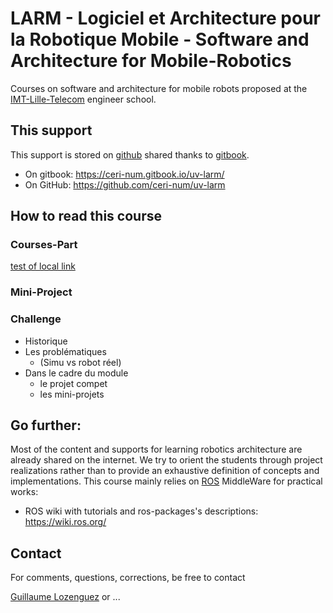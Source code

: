 # LARM - Logiciel et Architecture pour la Robotique Mobile - Software and Architecture for Mobile-Robotics

Courses on software and architecture for mobile robots proposed at the [IMT-Lille-Telecom](http://www.imt-lille-douai.fr) engineer school.

## This support

This support is stored on [github](https://github.com) shared thanks to [gitbook](https://www.gitbook.com).

  - On gitbook: <https://ceri-num.gitbook.io/uv-larm/>
  - On GitHub: <https://github.com/ceri-num/uv-larm>


## How to read this course


### Courses-Part

[test of local link](./courses-parts)

### Mini-Project


### Challenge



- Historique
- Les problématiques
  * (Simu vs robot réel)
- Dans le cadre du module
  * le projet compet
  * les mini-projets


  

## Go further:

Most of the content and supports for learning robotics architecture are already shared on the internet.
We try to orient the students through project realizations rather than to provide an exhaustive definition of concepts and implementations.
This course mainly relies on [ROS](http://www.ros.org/) MiddleWare for practical works:
  - ROS wiki with tutorials and ros-packages's descriptions: <https://wiki.ros.org/>

## Contact

For comments, questions, corrections, be free to contact

[Guillaume Lozenguez](mailto://guillaume.lozenguez@imt-lille-douai.fr)
or ...
